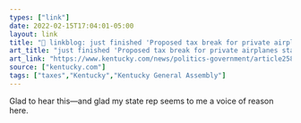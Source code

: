 ```yaml
---
types: ["link"]
date: 2022-02-15T17:04:01-05:00
layout: link
title: "🔗 linkblog: just finished 'Proposed tax break for private airplanes stalls in KY House | Lexington Herald Leader'"
art_title: "just finished 'Proposed tax break for private airplanes stalls in KY House | Lexington Herald Leader"
art_link: "https://www.kentucky.com/news/politics-government/article258415298.html"
source: ["kentucky.com"]
tags: ["taxes","Kentucky","Kentucky General Assembly"]
---
```

Glad to hear this—and glad my state rep seems to me a voice of reason here.
